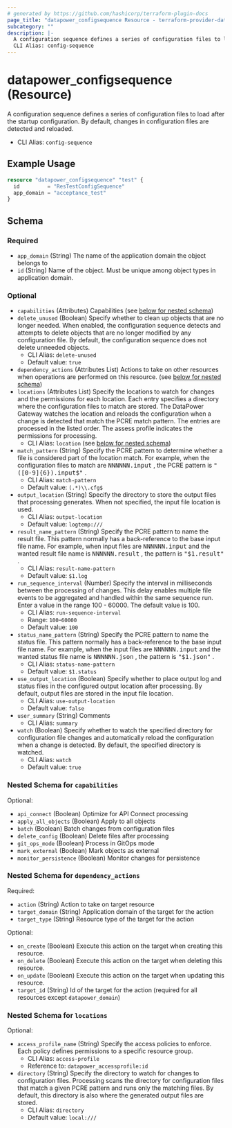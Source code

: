 ```yaml
---
# generated by https://github.com/hashicorp/terraform-plugin-docs
page_title: "datapower_configsequence Resource - terraform-provider-datapower"
subcategory: ""
description: |-
  A configuration sequence defines a series of configuration files to load after the startup configuration. By default, changes in configuration files are detected and reloaded.
  CLI Alias: config-sequence
---
```


# datapower_configsequence (Resource)

A configuration sequence defines a series of configuration files to load after the startup configuration. By default, changes in configuration files are detected and reloaded.
  - CLI Alias: `config-sequence`

## Example Usage

```terraform
resource "datapower_configsequence" "test" {
  id         = "ResTestConfigSequence"
  app_domain = "acceptance_test"
}
```

<!-- schema generated by tfplugindocs -->
## Schema

### Required

- `app_domain` (String) The name of the application domain the object belongs to
- `id` (String) Name of the object. Must be unique among object types in application domain.

### Optional

- `capabilities` (Attributes) Capabilities (see [below for nested schema](#nestedatt--capabilities))
- `delete_unused` (Boolean) Specify whether to clean up objects that are no longer needed. When enabled, the configuration sequence detects and attempts to delete objects that are no longer modified by any configuration file. By default, the configuration sequence does not delete unneeded objects.
  - CLI Alias: `delete-unused`
  - Default value: `true`
- `dependency_actions` (Attributes List) Actions to take on other resources when operations are performed on this resource. (see [below for nested schema](#nestedatt--dependency_actions))
- `locations` (Attributes List) Specify the locations to watch for changes and the permissions for each location. Each entry specifies a directory where the configuration files to match are stored. The DataPower Gateway watches the location and reloads the configuration when a change is detected that match the PCRE match pattern. The entries are processed in the listed order. The assess profile indicates the permissions for processing.
  - CLI Alias: `location` (see [below for nested schema](#nestedatt--locations))
- `match_pattern` (String) Specify the PCRE pattern to determine whether a file is considered part of the location match. For example, when the configuration files to match are <tt>NNNNNN.input</tt> , the PCRE pattern is <tt>"([0-9]{6})\.input$"</tt> .
  - CLI Alias: `match-pattern`
  - Default value: `(.*)\\.cfg$`
- `output_location` (String) Specify the directory to store the output files that processing generates. When not specified, the input file location is used.
  - CLI Alias: `output-location`
  - Default value: `logtemp:///`
- `result_name_pattern` (String) Specify the PCRE pattern to name the result file. This pattern normally has a back-reference to the base input file name. For example, when input files are <tt>NNNNNN.input</tt> and the wanted result file name is <tt>NNNNNN.result</tt> , the pattern is <tt>"$1.result"</tt> .
  - CLI Alias: `result-name-pattern`
  - Default value: `$1.log`
- `run_sequence_interval` (Number) Specify the interval in milliseconds between the processing of changes. This delay enables multiple file events to be aggregated and handled within the same sequence run. Enter a value in the range 100 - 60000. The default value is 100.
  - CLI Alias: `run-sequence-interval`
  - Range: `100`-`60000`
  - Default value: `100`
- `status_name_pattern` (String) Specify the PCRE pattern to name the status file. This pattern normally has a back-reference to the base input file name. For example, when the input files are <tt>NNNNNN.input</tt> and the wanted status file name is <tt>NNNNNN.json</tt> , the pattern is <tt>"$1.json"</tt> .
  - CLI Alias: `status-name-pattern`
  - Default value: `$1.status`
- `use_output_location` (Boolean) Specify whether to place output log and status files in the configured output location after processing. By default, output files are stored in the input file location.
  - CLI Alias: `use-output-location`
  - Default value: `false`
- `user_summary` (String) Comments
  - CLI Alias: `summary`
- `watch` (Boolean) Specify whether to watch the specified directory for configuration file changes and automatically reload the configuration when a change is detected. By default, the specified directory is watched.
  - CLI Alias: `watch`
  - Default value: `true`

<a id="nestedatt--capabilities"></a>
### Nested Schema for `capabilities`

Optional:

- `api_connect` (Boolean) Optimize for API Connect processing
- `apply_all_objects` (Boolean) Apply to all objects
- `batch` (Boolean) Batch changes from configuration files
- `delete_config` (Boolean) Delete files after processing
- `git_ops_mode` (Boolean) Process in GitOps mode
- `mark_external` (Boolean) Mark objects as external
- `monitor_persistence` (Boolean) Monitor changes for persistence


<a id="nestedatt--dependency_actions"></a>
### Nested Schema for `dependency_actions`

Required:

- `action` (String) Action to take on target resource
- `target_domain` (String) Application domain of the target for the action
- `target_type` (String) Resource type of the target for the action

Optional:

- `on_create` (Boolean) Execute this action on the target when creating this resource.
- `on_delete` (Boolean) Execute this action on the target when deleting this resource.
- `on_update` (Boolean) Execute this action on the target when updating this resource.
- `target_id` (String) Id of the target for the action (required for all resources except `datapower_domain`)


<a id="nestedatt--locations"></a>
### Nested Schema for `locations`

Optional:

- `access_profile_name` (String) Specify the access policies to enforce. Each policy defines permissions to a specific resource group.
  - CLI Alias: `access-profile`
  - Reference to: `datapower_accessprofile:id`
- `directory` (String) Specify the directory to watch for changes to configuration files. Processing scans the directory for configuration files that match a given PCRE pattern and runs only the matching files. By default, this directory is also where the generated output files are stored.
  - CLI Alias: `directory`
  - Default value: `local:///`
